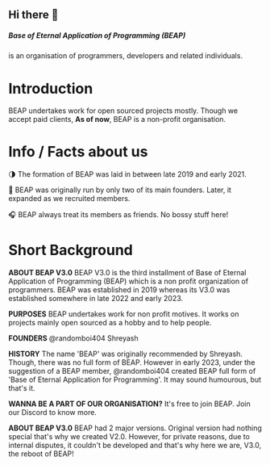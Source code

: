 ## Hi there 👋

##### Base of Eternal Application of Programming (BEAP)
is an organisation of programmers, developers and related individuals.

# Introduction

BEAP undertakes work for open sourced projects mostly. Though we accept paid clients,
**As of now**, BEAP is a non-profit organisation.

# Info / Facts about us

🌗 The formation of BEAP was laid in between late 2019 and early 2021.

🐥 BEAP was originally run by only two of its main founders. Later, it expanded as we recruited members.

🎧 BEAP always treat its members as friends. No bossy stuff here!

# Short Background

**ABOUT BEAP V3.0**
BEAP V3.0 is the third installment of Base of Eternal Application of Programming (BEAP) which is a non profit organization of programmers.
BEAP was established in 2019 whereas its V3.0 was established somewhere in late 2022 and early 2023.

**PURPOSES**
BEAP undertakes work for non profit motives. It works on projects mainly open sourced as a hobby and to help people.

**FOUNDERS**
@randomboi404 
Shreyash

**HISTORY**
The name 'BEAP' was originally recommended by Shreyash. Though, there was no full form of BEAP.
However in early 2023, under the suggestion of a BEAP member, @randomboi404 created BEAP full form of 'Base of Eternal Application for Programming'.
It may sound humourous, but that's it.

**WANNA BE A PART OF OUR ORGANISATION?**
It's free to join BEAP.
Join our Discord to know more.

**ABOUT BEAP V3.0**
BEAP had 2 major versions. Original version had nothing special that's why we created V2.0. However, for private reasons, due to internal disputes, it couldn't be developed and that's why here we are, V3.0, the reboot of BEAP!
